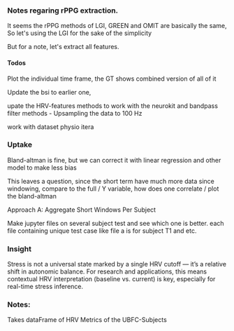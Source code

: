 ### Notes regaring rPPG extraction.

It seems the rPPG methods of LGI, GREEN and OMIT are basically the same,
So let's using the LGI for the sake of the simplicity

But for a note, let's extract all features.

#### Todos

Plot the individual time frame, the GT shows combined version of all of it

Update the bsi to earlier one,

upate the HRV-features methods to work with the neurokit and bandpass filter methods - Upsampling the data to 100 Hz

work with dataset physio itera

### Uptake

Bland-altman is fine, but we can correct it with linear regression and other model to make less bias

This leaves a question, since the short term have much more data since windowing, compare to the full / Y variable, how does one correlate / plot the bland-altman

Approach A: Aggregate Short Windows Per Subject

Make jupyter files on several subject test and see which one is better. each file containing unique test case like file a is for subject T1 and etc.

### Insight

Stress is not a universal state marked by a single HRV cutoff — it’s a relative shift in autonomic balance. For research and applications, this means contextual HRV interpretation (baseline vs. current) is key, especially for real-time stress inference.

### Notes:

Takes dataFrame of HRV Metrics of the UBFC-Subjects
